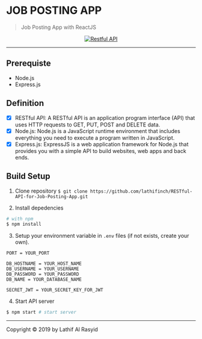 # JOB POSTING APP

> Job Posting App with ReactJS

<p align="center">
  <a href="https://cdn.worldvectorlogo.com/logos/react.svg">
    <img title="Restful API" src="https://cdn-images-1.medium.com/max/871/1*d2zLEjERsrs1Rzk_95QU9A.png">
  </a>
</p>

---

## Prerequiste

- Node.js
- Express.js

## Definition

- [x] RESTful API: A RESTful API is an application program interface (API) that uses HTTP requests to GET, PUT, POST and DELETE data.
- [x] Node.js: Node.js is a JavaScript runtime environment that includes everything you need to execute a program written in JavaScript.
- [x] Express.js: ExpressJS is a web application framework for Node.js that provides you with a simple API to build websites, web apps and back ends.

## Build Setup

1. Clone repository
   `$ git clone https://github.com/lathifinch/RESTful-API-for-Job-Posting-App.git`

2. Install depedencies

```bash
# with npm
$ npm install
```

3. Setup your environment variable in `.env` files (if not exists, create your own).

```env
PORT = YOUR_PORT

DB_HOSTNAME = YOUR_HOST_NAME
DB_USERNAME = YOUR_USERNAME
DB_PASSWORD = YOUR_PASSWORD
DB_NAME = YOUR_DATABASE_NAME

SECRET_JWT = YOUR_SECRET_KEY_FOR_JWT
```

4. Start API server

```bash
$ npm start # start server
```

---

Copyright © 2019 by Lathif Al Rasyid


